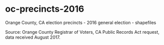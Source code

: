 # oc-precincts-2016
Orange County, CA election precincts - 2016 general election - shapefiles

Source: Orange County Registrar of Voters, CA Public Records Act request, data received August 2017.
